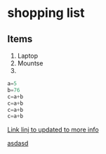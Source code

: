 # shopping list
## Items
1. Laptop
2. Mountse
3. 

``` python
a=5
b=76
c=a+b
c=a+b
c=a+b
c=a+b
```


[Link linj to updated to more info](README.md)


[asdasd](README.md)